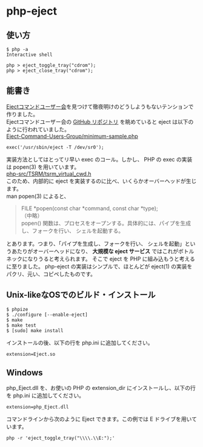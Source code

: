 php-eject
=====================

使い方
---------------------

    $ php -a
    Interactive shell
    
    php > eject_toggle_tray("cdrom");
    php > eject_close_tray("cdrom");


能書き
---------------------
[Ejectコマンドユーザー会](http://eject.kokuda.org/)を見つけて徹夜明けのどうしようもないテンションで作りました。  
Ejectコマンドユーザー会の [GitHub リポジトリ](https://github.com/Akkiesoft/Eject-Command-Users-Group/) を眺めていると eject は以下のように行われていました。  
[Eject-Command-Users-Group/minimum-sample.php](https://github.com/Akkiesoft/Eject-Command-Users-Group/blob/14fd8b020812182a3156dcade6dcdb84b872ddab/minimum-sample.php#L4)

    exec('/usr/sbin/eject -T /dev/sr0');

実装方法としてはとってリ早い exec のコール。しかし、 PHP の exec の実装は popen(3) を用いています。  
[php-src/TSRM/tsrm_virtual_cwd.h](https://github.com/php/php-src/blob/8775a37559caa67b2b8d5ede02cde2bac2f974e0/TSRM/tsrm_virtual_cwd.h#L311)  
このため、内部的に eject を実装するのに比べ、いくらかオーバーヘッドが生じます。  
man popen(3) によると、

> FILE *popen(const char *command, const char *type);  
> （中略）  
> popen() 関数は、プロセスをオープンする。具体的には、パイプを生成し、フォークを行い、 シェルを起動する。

とあります。つまり、「パイプを生成し、フォークを行い、 シェルを起動」というあたりがオーバーヘッドになり、
 **大規模な eject サービス** ではこれがボトルネックになりうると考えられます。
そこで eject を PHP に組み込もうと考えるに至りました。
php-eject の実装はシンプルで、ほとんどが eject(1) の実装をパクリ、元い、コピペしたものです。

Unix-likeなOSでのビルド・インストール
---------------------

    $ phpize
    $ ./configure [--enable-eject] 
    $ make
    $ make test
    $ [sudo] make install

インストールの後、以下の行を php.ini に追加してください。

    extension=Eject.so


Windows
---------------------
php_Eject.dll を、お使いの PHP の extension_dir にインストールし、以下の行を php.ini に追加してください。

    extension=php_Eject.dll

コマンドラインから次のように Eject できます。この例では E ドライブを用いています。

    php -r 'eject_toggle_tray("\\\\.\\E:");'
